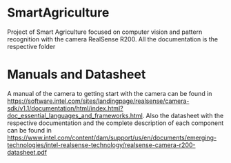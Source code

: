 # SmartAgriculture
Project of Smart Agriculture focused on computer vision and pattern recognition with the camera RealSense R200. All the documentation is the respective folder 

# Manuals and Datasheet
A manual of the camera to getting start with the camera can be found in https://software.intel.com/sites/landingpage/realsense/camera-sdk/v1.1/documentation/html/index.html?doc_essential_languages_and_frameworks.html.
Also the datasheet with the respective documentation and the complete description of each component can be found in https://www.intel.com/content/dam/support/us/en/documents/emerging-technologies/intel-realsense-technology/realsense-camera-r200-datasheet.pdf 
